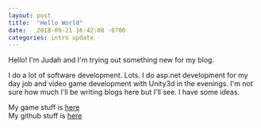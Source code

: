 ```yaml
---
layout: post
title:  "Hello World"
date:   2018-09-21 16:42:08 -0700
categories: intro update
---
```

Hello! I'm Judah and I'm trying out something new for my blog.

I do a lot of software development. Lots. I do asp.net development for my day job and video game development with Unity3d in the evenings. 
I'm not sure how much I'll be writing blogs here but I'll see. I have some ideas.


My game stuff is [here](https://www.cookiedragon.games)  
My github stuff is [here](https://github.com/judah4)  
